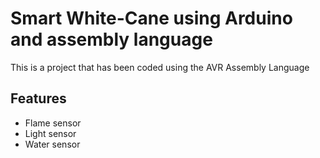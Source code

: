 # Smart White-Cane using Arduino and assembly language
This is a project that has been coded using the AVR Assembly Language

## Features
- Flame sensor
- Light sensor
- Water sensor

